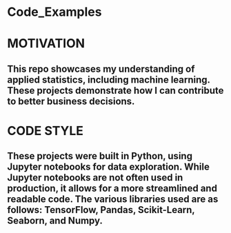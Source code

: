 # Code_Examples

<h1>MOTIVATION</h1>

<h2>This repo showcases my understanding of applied statistics, including machine learning. These projects demonstrate how I can contribute to better business decisions.</h2>

<h1>CODE STYLE</h1>

<h2>These projects were built in Python, using Jupyter notebooks for data exploration. While Jupyter notebooks are not often used in production, it allows for a more streamlined and readable code. The various libraries used are as follows: TensorFlow, Pandas, Scikit-Learn, Seaborn, and Numpy.</h2>



